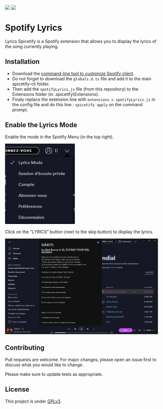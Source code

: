 ![](https://img.shields.io/codefactor/grade/github/Darkempire78/Lyrics-Spicetify?style=for-the-badge) 
![](https://img.shields.io/github/repo-size/Darkempire78/Lyrics-Spicetify?style=for-the-badge) 

# Spotify Lyrics

Lyrics Spicetify is a Spotify extension that allows you to display the lyrics of the song currently playing.

## Installation

* Download the [command-line tool to customize Spotify client](https://github.com/khanhas/spicetify-cli).
* Do not forget to download the ``globals.d.ts`` file and add it to the main spicetify-cli folder.
* Then add the ``spotifyLyrics.js`` file (from this repository) to the Extensions folder (in .spicetify\Extensions).
* Finaly replace the extension line with ``extensions = spotifyLyrics.js`` in the config file and do this line : ``spicetify apply`` on the command prompt.

## Enable the Lyrics Mode

Enable the mode in the Spotify Menu (in the top right).

![](https://github.com/Darkempire78/Lyrics-Spicetify/blob/main/.github/Capture2.png)

Click on the "LYRICS" button (next to the skip button) to display the lyrics.

![](https://github.com/Darkempire78/Lyrics-Spicetify/blob/main/.github/Capture1.png)

## Contributing

Pull requests are welcome. For major changes, please open an issue first to discuss what you would like to change.

Please make sure to update tests as appropriate.


## License

This project is under [GPLv3](https://github.com/Darkempire78/Spotify-Lyrics/blob/master/LICENSE).
